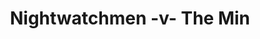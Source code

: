 ---
year: "2015"
serialNumber: "0457" 
game: "Nightwatchmen"
title: "Nightwatchmen -v- The Min"
gameLocation: ""
gameDate: ""
result: ""
resultType: ""
type: "game"
---